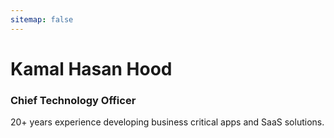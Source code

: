 ```yaml
---
sitemap: false
---
```


# Kamal Hasan Hood
### Chief Technology Officer

20+ years experience developing business critical apps and SaaS solutions.

